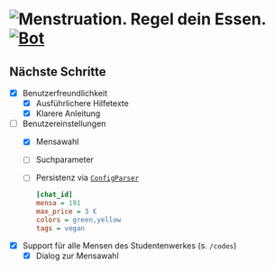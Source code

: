 # ![Menstruation. Regel dein Essen.](https://img.shields.io/badge/menstruation-Regel%20dein%20Essen.-red.svg?style=for-the-badge) [![Bot](https://img.shields.io/badge/telegram-chat-blue.svg?logo=telegram&logoColor=white&style=flat-square)](https://t.me/menstruate_bot)

## Nächste Schritte

- [x] Benutzerfreundlichkeit
  - [x] Ausführlichere Hilfetexte
  - [x] Klarere Anleitung
- [ ] Benutzereinstellungen
  - [x] Mensawahl
  - [ ] Suchparameter
  - [ ] Persistenz via [`ConfigParser`](https://docs.python.org/3/library/configparser.html)

    ```ini
    [chat_id]
    mensa = 191
    max_price = 3 €
    colors = green,yellow
    tags = vegan
    ```
- [x] Support für alle Mensen des Studentenwerkes (s. `/codes`)
  - [x] Dialog zur Mensawahl
